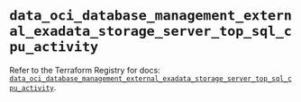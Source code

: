 # `data_oci_database_management_external_exadata_storage_server_top_sql_cpu_activity`

Refer to the Terraform Registry for docs: [`data_oci_database_management_external_exadata_storage_server_top_sql_cpu_activity`](https://registry.terraform.io/providers/oracle/oci/6.18.0/docs/data-sources/database_management_external_exadata_storage_server_top_sql_cpu_activity).
